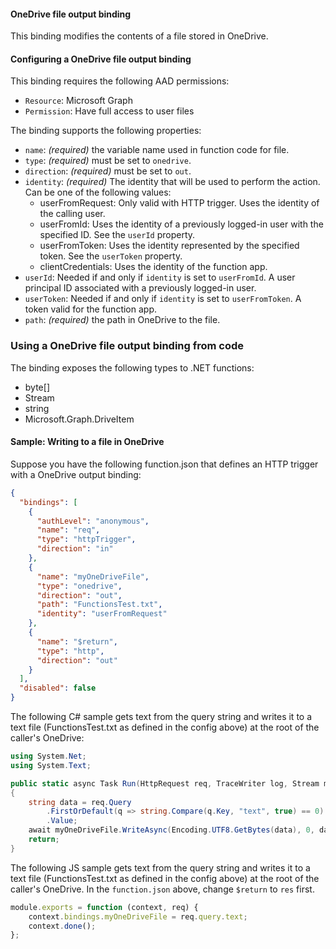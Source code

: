 #### OneDrive file output binding

This binding modifies the contents of a file stored in OneDrive.

#### Configuring a OneDrive file output binding

This binding requires the following AAD permissions:
- `Resource`: Microsoft Graph
- `Permission`: Have full access to user files

The binding supports the following properties:

- `name`: *(required)* the variable name used in function code for file.
- `type`: *(required)* must be set to `onedrive`.
- `direction`: *(required)* must be set to `out`.
- `identity`: *(required)* The identity that will be used to perform the action. Can be one of the following values:
  - userFromRequest: Only valid with HTTP trigger. Uses the identity of the calling user.
  - userFromId: Uses the identity of a previously logged-in user with the specified ID. See the `userId` property.
  - userFromToken: Uses the identity represented by the specified token. See the `userToken` property.
  - clientCredentials: Uses the identity of the function app.
- `userId`: Needed if and only if `identity` is set to `userFromId`. A user principal ID associated with a previously logged-in user.
- `userToken`: Needed if and only if `identity` is set to `userFromToken`. A token valid for the function app.
- `path`: *(required)* the path in OneDrive to the file.

### Using a OneDrive file output binding from code

The binding exposes the following types to .NET functions:
- byte[]
- Stream
- string
- Microsoft.Graph.DriveItem

#### Sample: Writing to a file in OneDrive

Suppose you have the following function.json that defines an HTTP trigger with a OneDrive output binding:

```json
{
  "bindings": [
    {
      "authLevel": "anonymous",
      "name": "req",
      "type": "httpTrigger",
      "direction": "in"
    },
    {
      "name": "myOneDriveFile",
      "type": "onedrive",
      "direction": "out",
      "path": "FunctionsTest.txt",
      "identity": "userFromRequest"
    },
    {
      "name": "$return",
      "type": "http",
      "direction": "out"
    }
  ],
  "disabled": false
}
```

The following C# sample gets text from the query string and writes it to a text file (FunctionsTest.txt as defined in the config above) at the root of the caller's OneDrive:

```csharp
using System.Net;
using System.Text;

public static async Task Run(HttpRequest req, TraceWriter log, Stream myOneDriveFile)
{
    string data = req.Query
        .FirstOrDefault(q => string.Compare(q.Key, "text", true) == 0)
        .Value;
    await myOneDriveFile.WriteAsync(Encoding.UTF8.GetBytes(data), 0, data.Length);
    return;
}
```
The following JS sample gets text from the query string and writes it to a text file (FunctionsTest.txt as defined in the config above) at the root of the caller's OneDrive. In the `function.json` above, change `$return` to `res` first.

```js
module.exports = function (context, req) {
    context.bindings.myOneDriveFile = req.query.text;
    context.done();
};
```